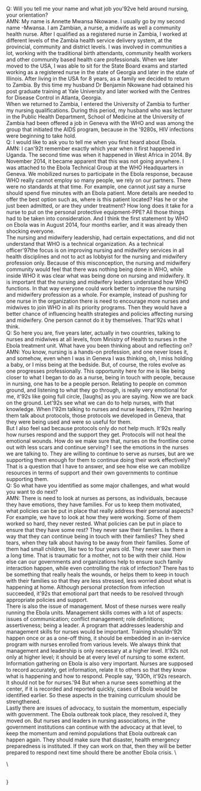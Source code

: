 Q: Will you tell me your name and what job you\'92ve held around nursing, your orientation?\
AMN: My name is Annette Mwansa Nkowane. I usually go by my second name -Mwansa. I am Zambian, a nurse, a midwife as well a community health nurse. After I qualified as a registered nurse in Zambia, I worked at different levels of the Zambia health service delivery system, at the provincial, community and district levels. I was involved in communities a lot, working with the traditional birth attendants, community health workers and other community based health care professionals.  When we later moved to the USA, I was able to sit for the State Board exams and started working as a registered nurse in the state of Georgia and later in the state of Illinois. After living in the USA for 8 years, as a family we decided to return to Zambia. By this time my husband Dr Benjamin Nkowane had obtained his post graduate training at Yale University and later worked with the Centres for Disease Control in Atlanta, Georgia.\
When we returned to Zambia, I entered the University of Zambia to further my nursing qualifications. During this period, my husband who was lecturer in the Public Health Department, School of Medicine at the University of Zambia had been offered a job in Geneva with the WHO and was among the group that initiated the AIDS program, because in the \'9280s, HIV infections were beginning to take hold.\
Q: I would like to ask you to tell me when you first heard about Ebola.\
AMN: I can\'92t remember exactly which year when it first happened in Uganda.  The second time was when it happened in West Africa in 2014. By November 2014, it became apparent that this was not going anywhere.  I was attached to the Ebola Technical Group at the WHO Headquarters in Geneva.  We mobilized nurses to participate in the Ebola response, because WHO really cannot employ so many people, we rely on our partners.  There were no standards at that time. For example, one cannot just say a nurse should spend five minutes with an Ebola patient. More details are needed to offer the best option such as, where is this patient located? Has he or she just been admitted, or are they under treatment? How long does it take for a nurse to put on the personal protective equipment-PPE? All those things had to be taken into consideration.  And I think the first statement by WHO on Ebola was in August 2014, four months earlier, and it was already then shocking everyone.\
The nursing and midwifery leadership, had certain expectations, and did not understand that WHO is a technical organization. As a technical officer\'97the focus is on improving nursing and midwifery services in all health disciplines and not to act as lobbyist for the nursing and midwifery profession only. Because of this misconception, the nursing and midwifery community would feel that there was nothing being done in WHO, while inside WHO it was clear what was being done on nursing and midwifery. It is important that the nursing and midwifery leaders understand how WHO functions. In that way everyone could work better to improve the nursing and midwifery profession as a whole. For example, instead of pushing for one nurse in the organization there is need to encourage more nurses and midwives to join WHO in all its priority programs. Then they would have a better chance of influencing health strategies and policies affecting nursing and midwifery. One person cannot do it by themselves. That\'92s what I think.\
Q: So here you are, five years later, actually in two countries, talking to nurses and midwives at all levels, from Ministry of Health to nurses in the Ebola treatment unit. What have you been thinking about and reflecting on?\
AMN: You know, nursing is a hands-on profession, and one never loses it, and somehow, even when I was in Geneva I was thinking, oh, I miss holding a baby, or I miss being at the bedside. But, of course, the roles evolve as one progresses professionally. This opportunity here for me is like being closer to what I began to do as a nurse, being in touch with people, because in nursing, one has to be a people person. Relating to people on common ground, and listening to what they go through, is really very emotional for me, it\'92s like going full circle, [laughs] as you are saying. Now we are back on the ground. Let\'92s see what we can do to help nurses, with that knowledge. When I\'92m talking to nurses and nurse leaders, I\'92m hearing them talk about protocols, those protocols we developed in Geneva, that they were being used and were so useful for them.\
But I also feel sad because protocols only do not help much. It\'92s really how nurses respond and the support they get. Protocols will not heal the emotional wounds.  How do we make sure that, nurses on the frontline come out with less scars and continue serving? I see the emotions in the nurses we are talking to. They are willing to continue to serve as nurses, but are we supporting them enough for them to continue doing their work effectively? That is a question that I have to answer, and see how else we can mobilize resources in terms of support and their own governments to continue supporting them.\
Q: So what have you identified as some major challenges, and what would you want to do next?\
AMN: There is need to look at nurses as persons, as individuals, because they have emotions, they have families. For us to keep them motivated, what policies can be put in place that really address their personal aspects? For example, we have to look at how they were working. Some of them worked so hard, they never rested. What policies can be put in place to ensure that they have some rest? They never saw their families. Is there a way that they can continue being in touch with their families? They shed tears, when they talk about having to be away from their families. Some of them had small children, like two to four years old. They never saw them in a long time. That is traumatic for a mother, not to be with their child. How else can our governments and organizations help to ensure such family interaction happen, while even controlling the risk of infection? There has to be something that really heals the wounds, or helps them to keep in touch with their families so that they are less stressed, less worried about what is happening at home. Although personal protection from infection succeeded, it\'92s that emotional part that needs to be resolved through appropriate policies and support.\
There is also the issue of management.  Most of these nurses were really running the Ebola units. Management skills comes with a lot of aspects: issues of communication; conflict management; role definitions; assertiveness; being a leader. A program that addresses leadership and management skills for nurses would be important. Training shouldn\'92t happen once or as a one-off thing, it should be embedded in an in-service program with nurses enrolled from various levels. We always think that management and leadership is only necessary at a higher level. It\'92s not only at higher level; it should be at every level of nursing to some extent.\
Information gathering on Ebola is also very important. Nurses are supposed to record accurately, get information, relate it to others so that they know what is happening and how to respond. People say, \'93Oh, it\'92s research. It should not be for nurses.\'94  But when a nurse sees something at the center, if it is recorded and reported quickly, cases of Ebola would be identified earlier. So these aspects in the training curriculum should be strengthened.\
Lastly there are issues of advocacy, to sustain the momentum, especially with government. The Ebola outbreak took place, they resolved it, they moved on. But nurses and leaders in nursing associations, in the government institutions can continue with the advocacy at that level, to keep the momentum and remind populations that Ebola outbreak can happen again. They should make sure that disaster, health emergency preparedness is instituted. If they can work on that, then they will be better prepared to respond next time should there be another Ebola crisis.\
\
\
}
